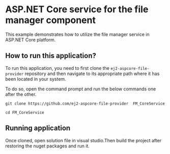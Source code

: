 # ASP.NET Core service for the file manager component

This example demonstrates how to utilize the file manager service in ASP.NET Core platform.

## How to run this application?

To run this application, you need to first clone the `ej2-aspcore-file-provider` repository and then navigate to its appropriate path where it has been located in your system.

To do so, open the command prompt and run the below commands one after the other.

```
git clone https://github.com/ej2-aspcore-file-provider  FM_CoreService

cd FM_CoreService

```

## Running application

Once cloned, open solution file in visual studio.Then build the project after restoring the nuget packages and run it.
